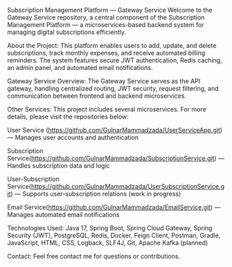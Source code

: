 Subscription Management Platform — Gateway Service
Welcome to the Gateway Service repository, a central component of the Subscription Management Platform — a microservices-based backend system for managing digital subscriptions efficiently.

About the Project:
This platform enables users to add, update, and delete subscriptions, track monthly expenses, and receive automated billing reminders. The system features secure JWT authentication, Redis caching, an admin panel, and automated email notifications.

Gateway Service Overview:
The Gateway Service serves as the API gateway, handling centralized routing, JWT security, request filtering, and communication between frontend and backend microservices.

Other Services:
This project includes several microservices. For more details, please visit the repositories below:

User Service (https://github.com/GulnarMammadzada/UserServiceApp.git) — Manages user accounts and authentication

Subscription Service(https://github.com/GulnarMammadzada/SubscriptionService.git) — Handles subscription data and logic

User-Subscription Service(https://github.com/GulnarMammadzada/UserSubscriptionService.git) — Supports user-subscription relations (work in progress)

Email Service(https://github.com/GulnarMammadzada/EmailService.git) — Manages automated email notifications

Technologies Used:
Java 17, Spring Boot, Spring Cloud Gateway, Spring Security (JWT), PostgreSQL, Redis, Docker, Feign Client, Postman, Gradle, JavaScript, HTML, CSS, Logback, SLF4J, Git, Apache Kafka (planned)

Contact:
Feel free contact me for questions or contributions.
